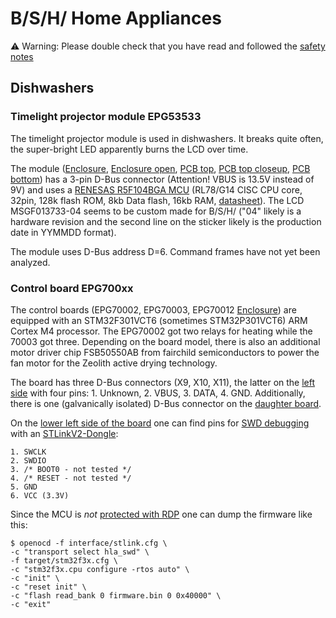 # B/S/H/ Home Appliances

:warning: Warning: Please double check that you have read and followed the [safety notes](README.md#warning)

## Dishwashers

### Timelight projector module EPG53533

The timelight projector module is used in dishwashers.
It breaks quite often, the super-bright LED apparently burns the LCD over time.

The module ([Enclosure](photos/bsh-EPG53533-enclosure.jpg), [Enclosure open](photos/bsh-EPG53533-enclosure-open.jpg),
[PCB top](photos/bsh-EPG53533-pcb-top.jpg), [PCB top closeup](photos/bsh-EPG53533-pcb-top-closeup.jpg), [PCB bottom](photos/bsh-EPG53533-pcb-bottom.jpg))
has a 3-pin D-Bus connector (Attention! VBUS is 13.5V instead of 9V) and
uses a [RENESAS R5F104BGA MCU](https://www.renesas.com/en/products/microcontrollers-microprocessors/rl78-low-power-8-16-bit-mcus/rl78g14-low-power-high-function-general-purpose-microcontrollers-motor-control-industrial-and-metering)
(RL78/G14 CISC CPU core, 32pin, 128k flash ROM, 8kb Data flash, 16kb RAM, [datasheet](https://www.renesas.com/en/document/dst/rl78g14-data-sheet?r=1054296)).
The LCD MSGF013733-04 seems to be custom made for B/S/H/ ("04" likely is a hardware revision and
the second line on the sticker likely is the production date in YYMMDD format).

The module uses D-Bus address D=6. Command frames have not yet been analyzed.

### Control board EPG700xx

The control boards (EPG70002, EPG70003, EPG70012 [Enclosure](bsh-EPG70012-enclosure.jpg))
are equipped with an STM32F301VCT6 (sometimes STM32P301VCT6) ARM Cortex M4 processor.
The EPG70002 got two relays for heating while the 70003 got three.
Depending on the board model, there is also an additional motor driver chip FSB50550AB from fairchild semiconductors
to power the fan motor for the Zeolith active drying technology.

The board has three D-Bus connectors (X9, X10, X11), the latter on the
[left side](photos/bsh-EPG700xx-dbus.jpg) with four pins: 1. Unknown, 2. VBUS, 3. DATA, 4. GND.
Additionally, there is one (galvanically isolated) D-Bus connector on the [daughter board](photos/bsh-EPG700xx-dbus-daughter.jpg).

On the [lower left side of the board](photos/bsh-EPG700xx-STlink-pins.jpg)
one can find pins for [SWD debugging](https://stm32-base.org/guides/connecting-your-debugger.html) with an [STLinkV2-Dongle](bsh-EPG70012-STlink.jpg):

```
1. SWCLK
2. SWDIO
3. /* BOOT0 - not tested */
4. /* RESET - not tested */
5. GND
6. VCC (3.3V)
```

Since the MCU is *not* [protected with RDP](https://stm32world.com/wiki/STM32_Readout_Protection_(RDP))
one can dump the firmware like this:

```
$ openocd -f interface/stlink.cfg \
-c "transport select hla_swd" \
-f target/stm32f3x.cfg \
-c "stm32f3x.cpu configure -rtos auto" \
-c "init" \
-c "reset init" \
-c "flash read_bank 0 firmware.bin 0 0x40000" \
-c "exit"
```
